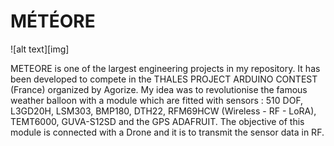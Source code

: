 # MÉTÉORE

![alt text][img]

METEORE is one of the largest engineering projects in my repository. It has been developed to compete in the THALES PROJECT ARDUINO CONTEST (France) organized by Agorize. My idea was to revolutionise the famous weather balloon with a module which are fitted with sensors : 510 DOF, L3GD20H, LSM303, BMP180, DTH22, RFM69HCW (Wireless - RF - LoRA), TEMT6000, GUVA-S12SD and the GPS ADAFRUIT. The objective of this module is connected with a Drone and it is to transmit the sensor data in RF.
